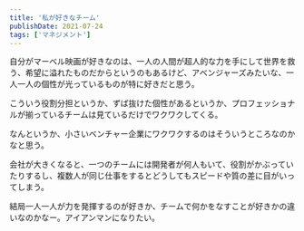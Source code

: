 ```yaml
---
title: '私が好きなチーム'
publishDate: 2021-07-24
tags: ['マネジメント']
---
```


自分がマーベル映画が好きなのは、一人の人間が超人的な力を手にして世界を救う、希望に溢れたものだからというのもあるけど、アベンジャーズみたいな、一人一人の個性が光っているものが特に好きだと思う。

こういう役割分担というか、ずば抜けた個性があるというか、プロフェッショナルが揃っているチームは見ているだけでワクワクしてくる。

なんというか、小さいベンチャー企業にワクワクするのはそういうところなのかなと思う。

会社が大きくなると、一つのチームには開発者が何人もいて、役割がかぶっていたりするし、複数人が同じ仕事をするとどうしてもスピードや質の差に目がいってしまう。

結局一人一人が力を発揮するのが好きか、チームで何かをなすことが好きかの違いなのかなー。アイアンマンになりたい。
